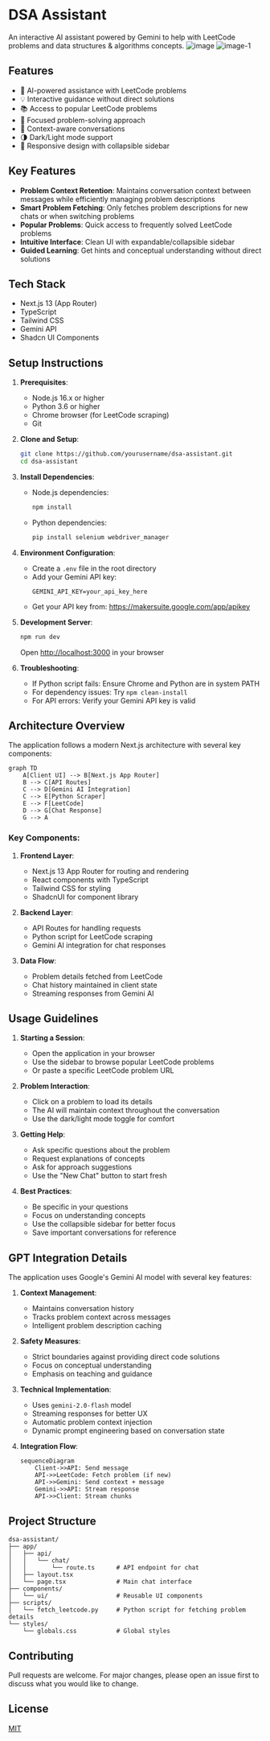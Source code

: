 # DSA Assistant

An interactive AI assistant powered by Gemini to help with LeetCode problems and data structures & algorithms concepts.
![image](image.png)
![image-1](image-1.png)

## Features

- 🤖 AI-powered assistance with LeetCode problems
- 💡 Interactive guidance without direct solutions
- 📚 Access to popular LeetCode problems
- 🎯 Focused problem-solving approach
- 🔄 Context-aware conversations
- 🌗 Dark/Light mode support
- 📱 Responsive design with collapsible sidebar

## Key Features

- **Problem Context Retention**: Maintains conversation context between messages while efficiently managing problem descriptions
- **Smart Problem Fetching**: Only fetches problem descriptions for new chats or when switching problems
- **Popular Problems**: Quick access to frequently solved LeetCode problems
- **Intuitive Interface**: Clean UI with expandable/collapsible sidebar
- **Guided Learning**: Get hints and conceptual understanding without direct solutions

## Tech Stack

- Next.js 13 (App Router)
- TypeScript
- Tailwind CSS
- Gemini API
- Shadcn UI Components

## Setup Instructions

1. **Prerequisites**:
   - Node.js 16.x or higher
   - Python 3.6 or higher
   - Chrome browser (for LeetCode scraping)
   - Git

2. **Clone and Setup**:
   ```bash
   git clone https://github.com/yourusername/dsa-assistant.git
   cd dsa-assistant
   ```

3. **Install Dependencies**:
   - Node.js dependencies:
     ```bash
     npm install
     ```
   - Python dependencies:
     ```bash
     pip install selenium webdriver_manager
     ```

4. **Environment Configuration**:
   - Create a `.env` file in the root directory
   - Add your Gemini API key:
     ```
     GEMINI_API_KEY=your_api_key_here
     ```
   - Get your API key from: https://makersuite.google.com/app/apikey

5. **Development Server**:
   ```bash
   npm run dev
   ```
   Open [http://localhost:3000](http://localhost:3000) in your browser

6. **Troubleshooting**:
   - If Python script fails: Ensure Chrome and Python are in system PATH
   - For dependency issues: Try `npm clean-install`
   - For API errors: Verify your Gemini API key is valid

## Architecture Overview

The application follows a modern Next.js architecture with several key components:

```mermaid
graph TD
    A[Client UI] --> B[Next.js App Router]
    B --> C[API Routes]
    C --> D[Gemini AI Integration]
    C --> E[Python Scraper]
    E --> F[LeetCode]
    D --> G[Chat Response]
    G --> A
```

### Key Components:

1. **Frontend Layer**:
   - Next.js 13 App Router for routing and rendering
   - React components with TypeScript
   - Tailwind CSS for styling
   - ShadcnUI for component library

2. **Backend Layer**:
   - API Routes for handling requests
   - Python script for LeetCode scraping
   - Gemini AI integration for chat responses

3. **Data Flow**:
   - Problem details fetched from LeetCode
   - Chat history maintained in client state
   - Streaming responses from Gemini AI

## Usage Guidelines

1. **Starting a Session**:
   - Open the application in your browser
   - Use the sidebar to browse popular LeetCode problems
   - Or paste a specific LeetCode problem URL

2. **Problem Interaction**:
   - Click on a problem to load its details
   - The AI will maintain context throughout the conversation
   - Use the dark/light mode toggle for comfort

3. **Getting Help**:
   - Ask specific questions about the problem
   - Request explanations of concepts
   - Ask for approach suggestions
   - Use the "New Chat" button to start fresh

4. **Best Practices**:
   - Be specific in your questions
   - Focus on understanding concepts
   - Use the collapsible sidebar for better focus
   - Save important conversations for reference

## GPT Integration Details

The application uses Google's Gemini AI model with several key features:

1. **Context Management**:
   - Maintains conversation history
   - Tracks problem context across messages
   - Intelligent problem description caching

2. **Safety Measures**:
   - Strict boundaries against providing direct code solutions
   - Focus on conceptual understanding
   - Emphasis on teaching and guidance

3. **Technical Implementation**:
   - Uses `gemini-2.0-flash` model
   - Streaming responses for better UX
   - Automatic problem context injection
   - Dynamic prompt engineering based on conversation state

4. **Integration Flow**:
   ```mermaid
   sequenceDiagram
       Client->>API: Send message
       API->>LeetCode: Fetch problem (if new)
       API->>Gemini: Send context + message
       Gemini->>API: Stream response
       API->>Client: Stream chunks
   ```

## Project Structure

```
dsa-assistant/
├── app/
│   ├── api/
│   │   └── chat/
│   │       └── route.ts      # API endpoint for chat
│   ├── layout.tsx
│   └── page.tsx              # Main chat interface
├── components/
│   └── ui/                   # Reusable UI components
├── scripts/
│   └── fetch_leetcode.py     # Python script for fetching problem details
└── styles/
    └── globals.css           # Global styles
```

## Contributing

Pull requests are welcome. For major changes, please open an issue first to discuss what you would like to change.

## License

[MIT](https://choosealicense.com/licenses/mit/)
